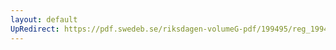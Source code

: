 ```yaml
---
layout: default
UpRedirect: https://pdf.swedeb.se/riksdagen-volumeG-pdf/199495/reg_199495/reg_199495_0189.pdf
---
```

